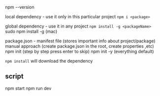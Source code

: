 npm --version

local dependency - use it only in this particular project
`npm i <package>`

global dependency - use it in any project
`npm install -g <packageName>`
sudo npm install -g <packageName> (mac)

package.json - manifest file (stores important info about project/package)
manual approach (create package.json in the root, create properties ,etc)
npm init (step by step press enter to skip)
npm init -y (everything default)

`npm install` will download the dependency

## script ##
npm start 
npm run dev
